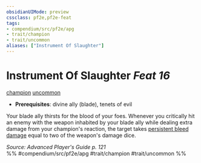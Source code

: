 ```yaml
---
obsidianUIMode: preview
cssclass: pf2e,pf2e-feat
tags:
- compendium/src/pf2e/apg
- trait/champion
- trait/uncommon
aliases: ["Instrument Of Slaughter"]
---
```

# Instrument Of Slaughter  *Feat 16*  
[champion](../../Rules/traits/champion.md)  [uncommon](../../Rules/traits/uncommon.md)  

- **Prerequisites**: divine ally (blade), tenets of evil

Your blade ally thirsts for the blood of your foes. Whenever you critically hit an enemy with the weapon inhabited by your blade ally while dealing extra damage from your champion's reaction, the target takes [persistent bleed damage](../../Rules/conditions.md#Persistent%20Damage) equal to two of the weapon's damage dice.

*Source: Advanced Player's Guide p. 121*  
%% #compendium/src/pf2e/apg #trait/champion #trait/uncommon %%